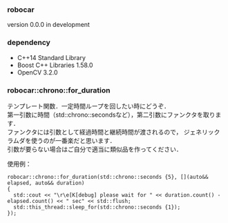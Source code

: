 ### robocar

version 0.0.0 in development


### dependency

- C++14 Standard Library
- Boost C++ Libraries 1.58.0
- OpenCV 3.2.0


### robocar::chrono::for_duration

テンプレート関数．一定時間ループを回したい時にどうぞ．<br>
第一引数に時間（std::chrono::secondsなど），第二引数にファンクタを取ります．<br>
ファンクタには引数として経過時間と継続時間が渡されるので，
ジェネリックラムダを使うのが一番楽だと思います．<br>
引数が要らない場合はご自分で適当に類似品を作ってください．

使用例：

```
robocar::chrono::for_duration(std::chrono::seconds {5}, [](auto&& elapsed, auto&& duration)
{
  std::cout << "\r\e[K[debug] please wait for " << duration.count() - elapsed.count() << " sec" << std::flush;
  std::this_thread::sleep_for(std::chrono::seconds {1});
});
```

